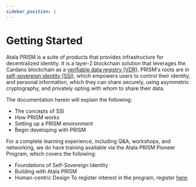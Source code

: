 ```yaml
---
sidebar_position: 1
---
```


# Getting Started

Atala PRISM is a suite of products that provides infrastructure for decentralized identity. It is a layer-2 blockchain solution that leverages the Cardano blockchain as a [verifiable data registry (VDR)](/docs/concepts/glossary#verifiable-data-registry). PRISM's roots are in [self-sovereign identity (SSI)](/docs/concepts/glossary#self-sovereign-identity), which empowers users to control their identity, and personal information, which they can share securely, using asymmetric cryptography, and privately opting with whom to share their data.

The documentation herein will explain the following:

* The concepts of SSI
* How PRISM works
* Setting up a PRISM environment
* Begin developing with PRISM

For a complete learning experience, including Q&A, workshops, and networking, we do have training available via the Atala PRISM Pioneer Program, which covers the following:

* Foundations of Self-Sovereign Identity
* Building with Atala PRISM
* Human-centric Design To register interest in the program, register [here](https://atalaprism.io/#start-journey).
